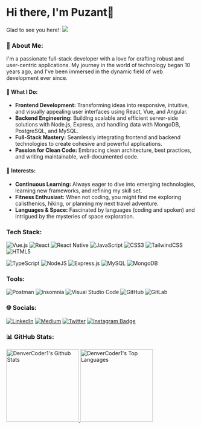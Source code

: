 # Hi there, I'm Puzant👋

Glad to see you here!: ![](https://komarev.com/ghpvc/?username=puzant&color=red)

### 💫 About Me:
I'm a passionate full-stack developer with a love for crafting robust and user-centric applications. My journey in the world of technology began 10 years ago, and I've been immersed in the dynamic field of web development ever since.

#### 🚀 What I Do:
- **Frontend Development:** Transforming ideas into responsive, intuitive, and visually appealing user interfaces using React, Vue, and Angular.
- **Backend Engineering:** Building scalable and efficient server-side solutions with Node.js, Express, and handling data with MongoDB, PostgreSQL, and MySQL.
- **Full-Stack Mastery:** Seamlessly integrating frontend and backend technologies to create cohesive and powerful applications.
- **Passion for Clean Code:** Embracing clean architecture, best practices, and writing maintainable, well-documented code.

#### 🌟 Interests:
- **Continuous Learning:** Always eager to dive into emerging technologies, learning new frameworks, and refining my skill set.
- **Fitness Enthusiast:** When not coding, you might find me exploring calisthenics, hiking, or planning my next travel adventure.
- **Languages & Space:** Fascinated by languages (coding and spoken) and intrigued by the mysteries of space exploration.

### Tech Stack:
![Vue.js](https://img.shields.io/badge/vuejs-%2335495e.svg?style=flat&logo=vuedotjs&logoColor=%234FC08D)
![React](https://img.shields.io/badge/react-%2320232a.svg?style=flat&logo=react&logoColor=%2361DAFB)
![React Native](https://img.shields.io/badge/react_native-%2320232a.svg?style=flat&logo=react&logoColor=%2361DAFB)
![JavaScript](https://img.shields.io/badge/javascript-%23323330.svg?style=flat&logo=javascript&logoColor=%23F7DF1E)
![CSS3](https://img.shields.io/badge/css3-%231572B6.svg?style=falt&logo=css3&logoColor=white)
![TailwindCSS](https://img.shields.io/badge/tailwindcss-%2338B2AC.svg?style=flat&logo=tailwind-css&logoColor=white)
![HTML5](https://img.shields.io/badge/html5-%23E34F26.svg?style=flat&logo=html5&logoColor=white)

![TypeScript](https://img.shields.io/badge/typescript-%23007ACC.svg?style=flate&logo=typescript&logoColor=white)
![NodeJS](https://img.shields.io/badge/node.js-6DA55F?style=flat&logo=node.js&logoColor=white)
![Express.js](https://img.shields.io/badge/express.js-%23404d59.svg?style=flat&logo=express&logoColor=%2361DAFB)
![MySQL](https://img.shields.io/badge/mysql-%2300f.svg?style=flat&logo=mysql&logoColor=white)
![MongoDB](https://img.shields.io/badge/MongoDB-%234ea94b.svg?style=flat&logo=mongodb&logoColor=white)

### Tools:
![Postman](https://img.shields.io/badge/Postman-FF6C37?style=for-the-badge&logo=postman&logoColor=white)
![Insomnia](https://img.shields.io/badge/Insomnia-black?style=for-the-badge&logo=insomnia&logoColor=5849BE)
![Visual Studio Code](https://img.shields.io/badge/Visual%20Studio%20Code-0078d7.svg?style=for-the-badge&logo=visual-studio-code&logoColor=white)
![GitHub](https://img.shields.io/badge/github-%23121011.svg?style=for-the-badge&logo=github&logoColor=white)
![GitLab](https://img.shields.io/badge/gitlab-%23181717.svg?style=for-the-badge&logo=gitlab&logoColor=white)

### 🌐 Socials:
[![LinkedIn](https://img.shields.io/badge/LinkedIn-%230077B5.svg?logo=linkedin&logoColor=white)](https://www.linkedin.com/in/puzant-b-006426108) 
[![Medium](https://img.shields.io/badge/Medium-12100E?logo=medium&logoColor=white)](https://medium.com/@puzant24) 
[![Twitter](https://img.shields.io/badge/Twitter-%231DA1F2.svg?logo=Twitter&logoColor=white)](https://twitter.com/puzantBakjejian) 
[![Instagram Badge](https://img.shields.io/badge/-@puzantbakjejian-purple?style=flat&logo=instagram&logoColor=white&link=https://instagram.com/puzantbakjejian/)](https://instagram.com/puzantbakjejian)

### 📊 GitHub Stats:
 <a href="https://github.com/anuraghazra/github-readme-stats">
 <img alt="DenverCoder1's Github Stats" src="https://denvercoder1-github-readme-stats.vercel.app/api/?username=puzant&show_icons=true&include_all_commits=true&count_private=true&theme=tokyonight&hide_border=true&bg_color=1F222E&title_color=F85D7F&icon_color=F8D866" height="192px"/>
 </a>
 
  <a href="https://github.com/anuraghazra/github-readme-stats">
  <img alt="DenverCoder1's Top Languages" src="https://denvercoder1-github-readme-stats.vercel.app/api/top-langs/?username=puzant&langs_count=8&layout=compact&theme=tokyonight&hide_border=true&bg_color=1F222E&title_color=F85D7F&icon_color=F8D866&hide=Jupyter%20Notebook,Roff" height="192px"/>
  </a>

<!--
**puzant/puzant** is a ✨ _special_ ✨ repository because its `README.md` (this file) appears on your GitHub profile.

Here are some ideas to get you started:

- 🔭 I’m currently working on ...
- 🌱 I’m currently learning ...
- 👯 I’m looking to collaborate on ...
- 🤔 I’m looking for help with ...
- 💬 Ask me about ...
- 📫 How to reach me: ...
- 😄 Pronouns: ...
- ⚡ Fun fact: ...
-->

